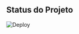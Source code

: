 ## Status do Projeto

![Deploy](https://github.com/actions/hello-world/workflows/.NET%20Core/badge.svg)
